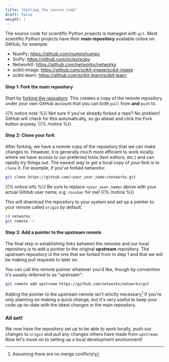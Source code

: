 ```yaml
---
title: "Getting the source code"
draft: false
weight: 1
---
```


The source code for scientific Python projects is managed with `git`.
Most scientific Python projects have their **main repository** available online
on GitHub; for example:

 - NumPy: https://github.com/numpy/numpy
 - SciPy: https://github.com/scipy/scipy
 - NetworkX: https://github.com/networkx/networkx
 - scikit-image: https://github.com/scikit-image/scikit-image
 - scikit-learn: https://github.com/scikit-learn/scikit-learn

#### Step 1: Fork the main repository

Start by [forking the repository][fork]. This creates a copy of the remote
repository under your own GitHub account that you can both `pull` from **and**
`push` to.

{{% notice note %}}
Not sure if you've already forked a repo? No problem! GitHub will check for
this automatically, so go ahead and click the Fork button anyway.
{{% /notice %}}

#### Step 2: Clone your fork

After forking, we have a *remote* copy of the repository that we can make
changes to.
However, it is generally much more efficient to work locally, where we have
access to our preferred tools (text editors, etc.) and can rapidly try
things out.
The easiest way to get a local copy of your fork is to `clone` it.
For example, if you've forked networkx:

```bash
git clone https://github.com/<your_user_name>/networkx.git
```

{{% notice info %}}
Be sure to replace `<your_user_name>` above with your actual GitHub user name, e.g.
`rossbar` for me!
{{% /notice %}}

This will download the repository to your system and set up a pointer to your
remote called `origin` by default:

```bash
cd networkx
git remote -v
```

#### Step 3: Add a pointer to the upstream remote

The final step in establishing links between the remotes and our local
repository is to add a pointer to the original **upstream** repository.
The upstream repository is the one that we forked from in step 1 and that we
will be making pull requests to later on.

You can call this remote pointer whatever you'd like, though by convention
it's usually referred to as "upstream":

```bash
git remote add upstream https://github.com/networkx/networkx/git
```

Adding the pointer to the upstream remote isn't strictly necessary[^1] if you're
only planning on making a quick change, but it's very useful to keep your code
up-to-date with the latest changes in the main repository.

### All set!

We now have the repository set up to be able to work locally, push our changes
to `origin` and pull any changes others have made from `upstream`.
Now let's move on to setting up a local development environment!

[^1]: Assuming there are no merge conflicts!

[fork]: https://docs.github.com/en/github/getting-started-with-github/quickstart/fork-a-repo
